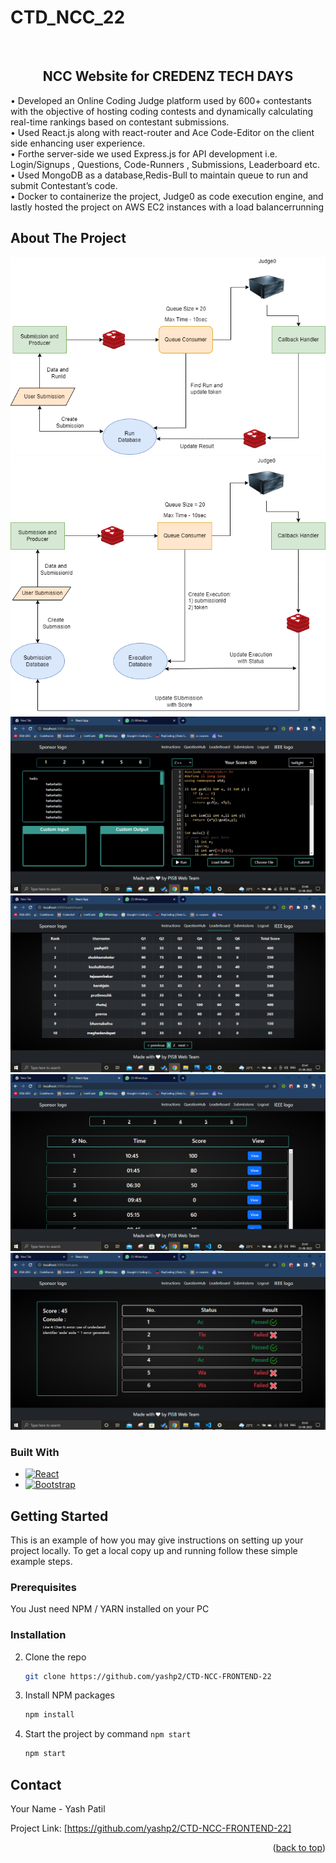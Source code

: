 # CTD_NCC_22
<a name="readme-top"></a>

<!-- PROJECT SHIELDS -->
<!--
*** I'm using markdown "reference style" links for readability.
*** Reference links are enclosed in brackets [ ] instead of parentheses ( ).
*** See the bottom of this document for the declaration of the reference variables
*** for contributors-url, forks-url, etc. This is an optional, concise syntax you may use.
*** https://www.markdownguide.org/basic-syntax/#reference-style-links
-->
<!-- [![Contributors][https://github.com/yashp2]]
[![LinkedIn][https://www.linkedin.com/in/yash-patil-9b4650205/]] -->



<!-- PROJECT LOGO -->
<br />
<div align="center">
<!--   <a href="https://github.com/github_username/repo_name">
    <img src="Screenshots/coding.png" alt="Logo" width="80" height="80">
  </a> -->

<h2 align="center">NCC Website for CREDENZ TECH DAYS</h2>

  <p align = "left" >
    • Developed an Online Coding Judge platform used by 600+ contestants with
the objective of hosting coding contests and dynamically calculating
real-time rankings based on contestant submissions.
    <br />
• Used React.js along with react-router and Ace Code-Editor on the client
side enhancing user experience.
    <br />
• Forthe server-side we used Express.js for API development i.e.
Login/Signups , Questions, Code-Runners , Submissions, Leaderboard etc.
    <br />
• Used MongoDB as a database,Redis-Bull to maintain queue to run and
submit Contestant’s code.
    <br />
• Docker to containerize the project, Judge0 as code execution engine, and
lastly hosted the project on AWS EC2 instances with a load balancerrunning
    <br />
<!--     <a href="https://github.com/github_username/repo_name"><strong>Explore the docs »</strong></a>
    <br /> -->
<!--     <br /> -->
<!--     <a href="https://github.com/github_username/repo_name">View Demo</a> -->
<!--     ·
    <a href="https://github.com/github_username/repo_name/issues">Report Bug</a>
    ·
    <a href="https://github.com/github_username/repo_name/issues">Request Feature</a> -->
  </p>
</div>

<!-- ABOUT THE PROJECT -->
## About The Project

![Run Workflow][product-screenshot1]
![Submission Workflow][product-screenshot2]
![Coding Page][product-screenshot3]
![Leaderboard Page][product-screenshot4]
![Submissions Page][product-screenshot5]
![Testcases Page][product-screenshot6]

### Built With

* [![React][React.js]][React-url]
* [![Bootstrap][Bootstrap.com]][Bootstrap-url]

<!-- GETTING STARTED -->
## Getting Started

This is an example of how you may give instructions on setting up your project locally.
To get a local copy up and running follow these simple example steps.

### Prerequisites

You Just need NPM / YARN installed on your PC
<!-- * npm
  ```sh
  npm install npm@latest -g
  ```
 -->
### Installation

<!-- 1. Get a free API Key at [https://example.com](https://example.com) -->
2. Clone the repo
   ```sh
   git clone https://github.com/yashp2/CTD-NCC-FRONTEND-22
   ```
3. Install NPM packages
   ```sh
   npm install
   ```
4. Start the project by command `npm start`
   ```sh
   npm start
   ```
<!-- CONTACT -->
## Contact

Your Name - Yash Patil

Project Link: [https://github.com/yashp2/CTD-NCC-FRONTEND-22]

<p align="right">(<a href="#readme-top">back to top</a>)</p>


<!-- MARKDOWN LINKS & IMAGES -->
<!-- https://www.markdownguide.org/basic-syntax/#reference-style-links -->
[contributors-shield]: https://img.shields.io/github/contributors/github_username/repo_name.svg?style=for-the-badge
[contributors-url]: https://github.com/github_username/repo_name/graphs/contributors
[forks-shield]: https://img.shields.io/github/forks/github_username/repo_name.svg?style=for-the-badge
[forks-url]: https://github.com/github_username/repo_name/network/members
[stars-shield]: https://img.shields.io/github/stars/github_username/repo_name.svg?style=for-the-badge
[stars-url]: https://github.com/github_username/repo_name/stargazers
[issues-shield]: https://img.shields.io/github/issues/github_username/repo_name.svg?style=for-the-badge
[issues-url]: https://github.com/github_username/repo_name/issues
[license-shield]: https://img.shields.io/github/license/github_username/repo_name.svg?style=for-the-badge
[license-url]: https://github.com/github_username/repo_name/blob/master/LICENSE.txt
[linkedin-shield]: https://img.shields.io/badge/-LinkedIn-black.svg?style=for-the-badge&logo=linkedin&colorB=555
[linkedin-url]: https://www.linkedin.com/in/yash-patil-9b4650205/
[product-screenshot1]: Screenshots/OJ_Run_Workflow.png
[product-screenshot2]: Screenshots/OJ_Submission_Workflow.png
[product-screenshot3]: Screenshots/coding.png
[product-screenshot4]: Screenshots/leaderboard.png
[product-screenshot5]: Screenshots/submissions.png
[product-screenshot6]: Screenshots/testcases.png
[Next.js]: https://img.shields.io/badge/next.js-000000?style=for-the-badge&logo=nextdotjs&logoColor=white
[Next-url]: https://nextjs.org/
[React.js]: https://img.shields.io/badge/React-20232A?style=for-the-badge&logo=react&logoColor=61DAFB
[React-url]: https://reactjs.org/
[Vue.js]: https://img.shields.io/badge/Vue.js-35495E?style=for-the-badge&logo=vuedotjs&logoColor=4FC08D
[Vue-url]: https://vuejs.org/
[Angular.io]: https://img.shields.io/badge/Angular-DD0031?style=for-the-badge&logo=angular&logoColor=white
[Angular-url]: https://angular.io/
[Svelte.dev]: https://img.shields.io/badge/Svelte-4A4A55?style=for-the-badge&logo=svelte&logoColor=FF3E00
[Svelte-url]: https://svelte.dev/
[Laravel.com]: https://img.shields.io/badge/Laravel-FF2D20?style=for-the-badge&logo=laravel&logoColor=white
[Laravel-url]: https://laravel.com
[Bootstrap.com]: https://img.shields.io/badge/Bootstrap-563D7C?style=for-the-badge&logo=bootstrap&logoColor=white
[Bootstrap-url]: https://getbootstrap.com
[JQuery.com]: https://img.shields.io/badge/jQuery-0769AD?style=for-the-badge&logo=jquery&logoColor=white
[JQuery-url]: https://jquery.com 
